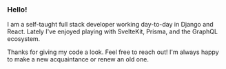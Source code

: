 ### Hello!

I am a self-taught full stack developer working day-to-day in Django and React. Lately I've enjoyed playing with SvelteKit, Prisma, and the GraphQL ecosystem.

Thanks for giving my code a look. Feel free to reach out! I'm always happy to make a new acquaintance or renew an old one.

<!--
**scottBowles/scottBowles** is a ✨ _special_ ✨ repository because its `README.md` (this file) appears on your GitHub profile.

Here are some ideas to get you started:

- 🔭 I’m currently working on ...
- 🌱 I’m currently learning ...
- 👯 I’m looking to collaborate on ...
- 🤔 I’m looking for help with ...
- 💬 Ask me about ...
- 📫 How to reach me: ...
- 😄 Pronouns: ...
- ⚡ Fun fact: ...
-->
